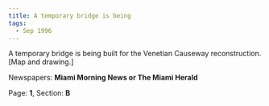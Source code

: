 ```yaml
---  
title: A temporary bridge is being  
tags:  
  - Sep 1996  
---  
```

  
A temporary bridge is being built for the Venetian Causeway reconstruction. [Map and drawing.]  
  
Newspapers: **Miami Morning News or The Miami Herald**  
  
Page: **1**, Section: **B** 
